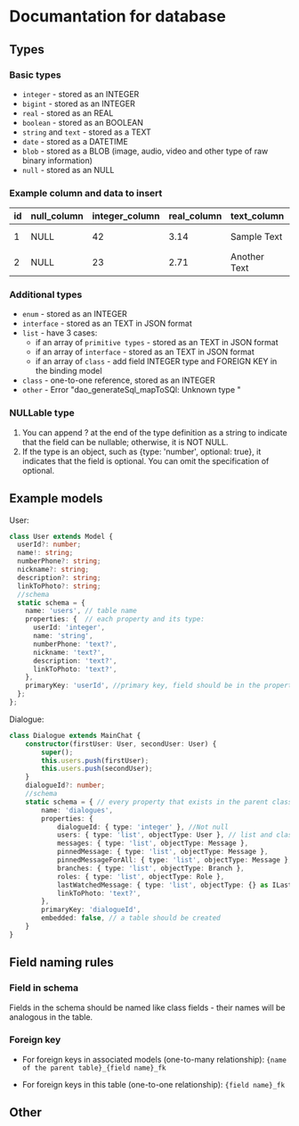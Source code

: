 # Documantation for database

## Types

### Basic types

* `integer` - stored as an INTEGER
* `bigint`  - stored as an INTEGER
* `real` - stored as an REAL
* `boolean`  - stored as an BOOLEAN
* `string` and `text` - stored as a TEXT
* `date` - stored as a DATETIME
* `blob` - stored as a BLOB (image, audio, video and other type of raw binary information)
* `null` - stored as an NULL

### Example column and data to insert

| id | null_column | integer_column | real_column |  text_column  | blob_column |     datetime_column   | boolean_column |
|----|-------------|----------------|-------------|---------------|-------------|-----------------------|----------------|
| 1  | NULL        | 42             | 3.14        | Sample Text   | 0x010101    | 2024-01-01 12:34:56   | TRUE           |
| 2  | NULL        | 23             | 2.71        | Another Text  | 0x020202    | 2024-01-02 18:45:30   | FALSE          |

### Additional types

* `enum` - stored as an INTEGER
* `interface` - stored as an TEXT in JSON format
* `list` - have 3 cases:
  * if an array of `primitive types` - stored as an TEXT in JSON format
  * if an array of `interface` - stored as an TEXT in JSON format
  * if an array of `class` - add field INTEGER type and FOREIGN KEY in the binding model
* `class` - one-to-one reference,  stored as an INTEGER
* `other` - Error "dao_generateSql_mapToSQl: Unknown type "

### NULLable type

1. You can append ? at the end of the type definition as a string to indicate that the field can be nullable; otherwise, it is NOT NULL.
2. If the type is an object, such as {type: 'number', optional: true}, it indicates that the field is optional. You can omit the specification of optional.

## Example models

User:

```ts
class User extends Model {
  userId?: number;
  name!: string;
  numberPhone?: string;
  nickname?: string;
  description?: string;
  linkToPhoto?: string;
  //schema
  static schema = {
    name: 'users', // table name
    properties: {  // each property and its type:
      userId: 'integer', 
      name: 'string',
      numberPhone: 'text?',
      nickname: 'text?',
      description: 'text?',
      linkToPhoto: 'text?',
    },
    primaryKey: 'userId', //primary key, field should be in the properties
  };
};
```

Dialogue:

```ts
class Dialogue extends MainChat { 
    constructor(firstUser: User, secondUser: User) {
        super();
        this.users.push(firstUser);
        this.users.push(secondUser);
    }
    dialogueId?: number;
    //schema
    static schema = { // every property that exists in the parent class should be written here
        name: 'dialogues',
        properties: {
            dialogueId: { type: 'integer' }, //Not null
            users: { type: 'list', objectType: User }, // list and class
            messages: { type: 'list', objectType: Message },          
            pinnedMessage: { type: 'list', objectType: Message },
            pinnedMessageForAll: { type: 'list', objectType: Message },
            branches: { type: 'list', objectType: Branch },
            roles: { type: 'list', objectType: Role },
            lastWatchedMessage: { type: 'list', objectType: {} as ILastWatchedMessage }, // interface
            linkToPhoto: 'text?',
        },
        primaryKey: 'dialogueId',
        embedded: false, // a table should be created
    }
}
```

## Field naming rules

### Field in schema

Fields in the schema should be named like class fields - their names will be analogous in the table.

### Foreign key

* For foreign keys in associated models (one-to-many relationship): `{name of the parent table}_{field name}_fk`

* For foreign keys in this table (one-to-one relationship): `{field name}_fk`

## Other
